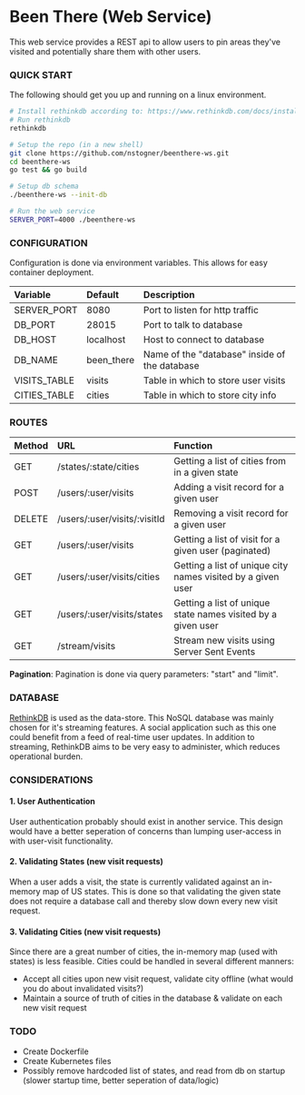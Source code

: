 # Been There (Web Service)

This web service provides a REST api to allow users to pin areas they've visited and potentially share them with other users.

### QUICK START
The following should get you up and running on a linux environment.

```sh
# Install rethinkdb according to: https://www.rethinkdb.com/docs/install/
# Run rethinkdb
rethinkdb

# Setup the repo (in a new shell)
git clone https://github.com/nstogner/beenthere-ws.git
cd beenthere-ws
go test && go build

# Setup db schema
./beenthere-ws --init-db

# Run the web service
SERVER_PORT=4000 ./beenthere-ws
```

### CONFIGURATION
Configuration is done via environment variables. This allows for easy container deployment.

| Variable | Default | Description |
|:---------|:--------|:------------|
| SERVER_PORT | 8080 | Port to listen for http traffic |
| DB_PORT | 28015 | Port to talk to database |
| DB_HOST | localhost | Host to connect to database |
| DB_NAME | been_there | Name of the "database" inside of the database |
| VISITS_TABLE | visits | Table in which to store user visits |
| CITIES_TABLE | cities | Table in which to store city info |

### ROUTES
| Method | URL | Function |
|:-------|:----|:---------|
| GET | /states/:state/cities | Getting a list of cities from in a given state |
| POST | /users/:user/visits | Adding a visit record for a given user |
| DELETE | /users/:user/visits/:visitId | Removing a visit record for a given user |
| GET | /users/:user/visits | Getting a list of visit for a given user (paginated) |
| GET | /users/:user/visits/cities | Getting a list of unique city names visited by a given user |
| GET | /users/:user/visits/states | Getting a list of unique state names visited by a given user |
| GET | /stream/visits | Stream new visits using Server Sent Events |

**Pagination**: Pagination is done via query parameters: "start" and "limit".

### DATABASE
[RethinkDB](https://www.rethinkdb.com/) is used as the data-store. This NoSQL database was mainly chosen for it's streaming features. A social application such as this one could benefit from a feed of real-time user updates. In addition to streaming, RethinkDB aims to be very easy to administer, which reduces operational burden.

### CONSIDERATIONS
#### 1. User Authentication
User authentication probably should exist in another service. This design would have a better seperation of concerns than lumping user-access in with user-visit functionality.
#### 2. Validating States (new visit requests)
When a user adds a visit, the state is currently validated against an in-memory map of US states. This is done so that validating the given state does not require a database call and thereby slow down every new visit request.
#### 3. Validating Cities (new visit requests)
Since there are a great number of cities, the in-memory map (used with states) is less feasible. Cities could be handled in several different manners:
* Accept all cities upon new visit request, validate city offline (what would you do about invalidated visits?)
* Maintain a source of truth of cities in the database & validate on each new visit request

### TODO
* Create Dockerfile
* Create Kubernetes files
* Possibly remove hardcoded list of states, and read from db on startup (slower startup time, better seperation of data/logic)
